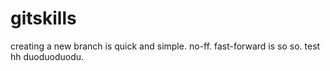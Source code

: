# gitskills
creating a new branch is quick and simple.
no-ff.
fast-forward is so so.
test hh duoduoduodu.
